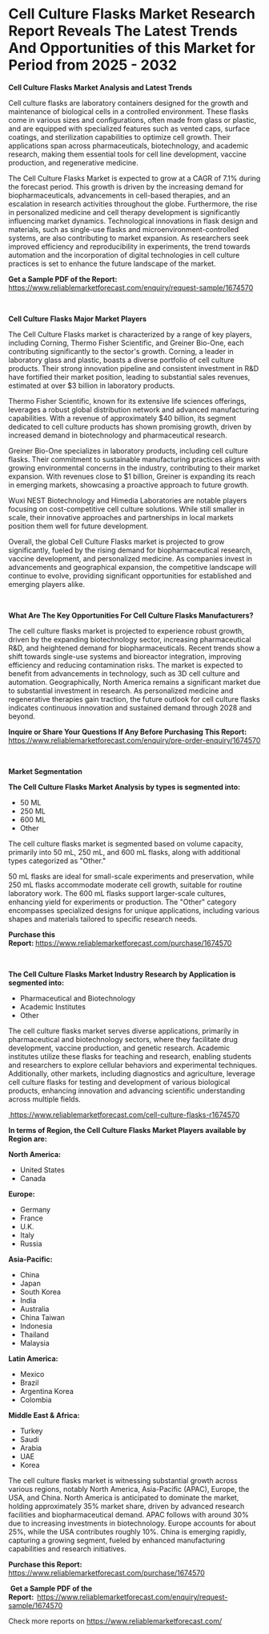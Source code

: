 <p><h1>Cell Culture Flasks Market Research Report Reveals The Latest Trends And Opportunities of this Market for Period from 2025 - 2032</h1></p><p><strong>Cell Culture Flasks Market Analysis and Latest Trends</strong></p>
<p><p>Cell culture flasks are laboratory containers designed for the growth and maintenance of biological cells in a controlled environment. These flasks come in various sizes and configurations, often made from glass or plastic, and are equipped with specialized features such as vented caps, surface coatings, and sterilization capabilities to optimize cell growth. Their applications span across pharmaceuticals, biotechnology, and academic research, making them essential tools for cell line development, vaccine production, and regenerative medicine.</p><p>The Cell Culture Flasks Market is expected to grow at a CAGR of 7.1% during the forecast period. This growth is driven by the increasing demand for biopharmaceuticals, advancements in cell-based therapies, and an escalation in research activities throughout the globe. Furthermore, the rise in personalized medicine and cell therapy development is significantly influencing market dynamics. Technological innovations in flask design and materials, such as single-use flasks and microenvironment-controlled systems, are also contributing to market expansion. As researchers seek improved efficiency and reproducibility in experiments, the trend towards automation and the incorporation of digital technologies in cell culture practices is set to enhance the future landscape of the market.</p></p>
<p><strong>Get a Sample PDF of the Report:&nbsp;</strong> <a href="https://www.reliablemarketforecast.com/enquiry/request-sample/1674570?utm_campaign=2472&utm_medium=2&utm_source=Github&utm_content=ia&utm_term=25032025&utm_id=cell-culture-flasks">https://www.reliablemarketforecast.com/enquiry/request-sample/1674570</a></p>
<p>&nbsp;</p>
<p><strong>Cell Culture Flasks Major Market Players</strong></p>
<p><p>The Cell Culture Flasks market is characterized by a range of key players, including Corning, Thermo Fisher Scientific, and Greiner Bio-One, each contributing significantly to the sector's growth. Corning, a leader in laboratory glass and plastic, boasts a diverse portfolio of cell culture products. Their strong innovation pipeline and consistent investment in R&D have fortified their market position, leading to substantial sales revenues, estimated at over $3 billion in laboratory products.</p><p>Thermo Fisher Scientific, known for its extensive life sciences offerings, leverages a robust global distribution network and advanced manufacturing capabilities. With a revenue of approximately $40 billion, its segment dedicated to cell culture products has shown promising growth, driven by increased demand in biotechnology and pharmaceutical research.</p><p>Greiner Bio-One specializes in laboratory products, including cell culture flasks. Their commitment to sustainable manufacturing practices aligns with growing environmental concerns in the industry, contributing to their market expansion. With revenues close to $1 billion, Greiner is expanding its reach in emerging markets, showcasing a proactive approach to future growth.</p><p>Wuxi NEST Biotechnology and Himedia Laboratories are notable players focusing on cost-competitive cell culture solutions. While still smaller in scale, their innovative approaches and partnerships in local markets position them well for future development.</p><p>Overall, the global Cell Culture Flasks market is projected to grow significantly, fueled by the rising demand for biopharmaceutical research, vaccine development, and personalized medicine. As companies invest in advancements and geographical expansion, the competitive landscape will continue to evolve, providing significant opportunities for established and emerging players alike.</p></p>
<p>&nbsp;</p>
<p><strong>What Are The Key Opportunities For Cell Culture Flasks Manufacturers?</strong></p>
<p><p>The cell culture flasks market is projected to experience robust growth, driven by the expanding biotechnology sector, increasing pharmaceutical R&D, and heightened demand for biopharmaceuticals. Recent trends show a shift towards single-use systems and bioreactor integration, improving efficiency and reducing contamination risks. The market is expected to benefit from advancements in technology, such as 3D cell culture and automation. Geographically, North America remains a significant market due to substantial investment in research. As personalized medicine and regenerative therapies gain traction, the future outlook for cell culture flasks indicates continuous innovation and sustained demand through 2028 and beyond.</p></p>
<p><strong>Inquire or Share Your Questions If Any Before Purchasing This Report:</strong> <a href="https://www.reliablemarketforecast.com/enquiry/pre-order-enquiry/1674570?utm_campaign=2472&utm_medium=2&utm_source=Github&utm_content=ia&utm_term=25032025&utm_id=cell-culture-flasks">https://www.reliablemarketforecast.com/enquiry/pre-order-enquiry/1674570</a></p>
<p>&nbsp;</p>
<p><strong>Market Segmentation</strong></p>
<p><strong>The Cell Culture Flasks Market Analysis by types is segmented into:</strong></p>
<p><ul><li>50 ML</li><li>250 ML</li><li>600 ML</li><li>Other</li></ul></p>
<p><p>The cell culture flasks market is segmented based on volume capacity, primarily into 50 mL, 250 mL, and 600 mL flasks, along with additional types categorized as "Other." </p><p>50 mL flasks are ideal for small-scale experiments and preservation, while 250 mL flasks accommodate moderate cell growth, suitable for routine laboratory work. The 600 mL flasks support larger-scale cultures, enhancing yield for experiments or production. The "Other" category encompasses specialized designs for unique applications, including various shapes and materials tailored to specific research needs.</p></p>
<p><strong>Purchase this Report:&nbsp;</strong><a href="https://www.reliablemarketforecast.com/purchase/1674570?utm_campaign=2472&utm_medium=2&utm_source=Github&utm_content=ia&utm_term=25032025&utm_id=cell-culture-flasks">https://www.reliablemarketforecast.com/purchase/1674570</a></p>
<p>&nbsp;</p>
<p><strong>The Cell Culture Flasks Market Industry Research by Application is segmented into:</strong></p>
<p><ul><li>Pharmaceutical and Biotechnology</li><li>Academic Institutes</li><li>Other</li></ul></p>
<p><p>The cell culture flasks market serves diverse applications, primarily in pharmaceutical and biotechnology sectors, where they facilitate drug development, vaccine production, and genetic research. Academic institutes utilize these flasks for teaching and research, enabling students and researchers to explore cellular behaviors and experimental techniques. Additionally, other markets, including diagnostics and agriculture, leverage cell culture flasks for testing and development of various biological products, enhancing innovation and advancing scientific understanding across multiple fields.</p></p>
<p><a href="https://www.reliablemarketforecast.com/cell-culture-flasks-r1674570?utm_campaign=2472&utm_medium=2&utm_source=Github&utm_content=ia&utm_term=25032025&utm_id=cell-culture-flasks">&nbsp;https://www.reliablemarketforecast.com/cell-culture-flasks-r1674570</a></p>
<p><strong>In terms of Region, the Cell Culture Flasks Market Players available by Region are:</strong></p>
<p>
    <p> <strong> North America: </strong>
        <ul>
            <li>United States</li>
            <li>Canada</li>
        </ul>
        </p> 
    <p> <strong> Europe: </strong>
        <ul>
            <li>Germany</li>
            <li>France</li>
            <li>U.K.</li>
            <li>Italy</li>
            <li>Russia</li>
        </ul>
        </p> 
    <p> <strong> Asia-Pacific: </strong>
        <ul>
            <li>China</li>
            <li>Japan</li>
            <li>South Korea</li>
            <li>India</li>
            <li>Australia</li>
            <li>China Taiwan</li>
            <li>Indonesia</li>
            <li>Thailand</li>
            <li>Malaysia</li>
        </ul>
        </p> 
    <p> <strong> Latin America: </strong>
        <ul>
            <li>Mexico</li>
            <li>Brazil</li>
            <li>Argentina Korea</li>
            <li>Colombia</li>
        </ul>
        </p> 
    <p> <strong> Middle East & Africa: </strong>
        <ul>
            <li>Turkey</li>
            <li>Saudi</li>
            <li>Arabia</li>
            <li>UAE</li>
            <li>Korea</li>
        </ul>
    </p>
    </p>
<p><p>The cell culture flasks market is witnessing substantial growth across various regions, notably North America, Asia-Pacific (APAC), Europe, the USA, and China. North America is anticipated to dominate the market, holding approximately 35% market share, driven by advanced research facilities and biopharmaceutical demand. APAC follows with around 30% due to increasing investments in biotechnology. Europe accounts for about 25%, while the USA contributes roughly 10%. China is emerging rapidly, capturing a growing segment, fueled by enhanced manufacturing capabilities and research initiatives.</p></p>
<p><strong>Purchase this Report: </strong><a href="https://www.reliablemarketforecast.com/purchase/1674570?utm_campaign=2472&utm_medium=2&utm_source=Github&utm_content=ia&utm_term=25032025&utm_id=cell-culture-flasks">https://www.reliablemarketforecast.com/purchase/1674570</a></p>
<p>&nbsp;<strong>Get a Sample PDF of the Report:&nbsp;&nbsp;</strong><a href="https://www.reliablemarketforecast.com/enquiry/request-sample/1674570?utm_campaign=2472&utm_medium=2&utm_source=Github&utm_content=ia&utm_term=25032025&utm_id=cell-culture-flasks">https://www.reliablemarketforecast.com/enquiry/request-sample/1674570</a></p>
<p><strong></strong></p>
<p>Check more reports on <a href="https://www.reliablemarketforecast.com/?utm_campaign=2472&utm_medium=2&utm_source=Github&utm_content=ia&utm_term=25032025&utm_id=cell-culture-flasks">https://www.reliablemarketforecast.com/</a></p>